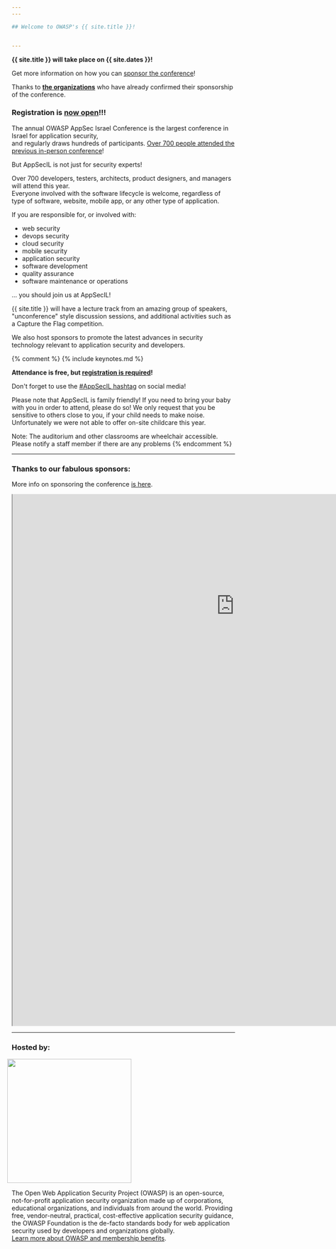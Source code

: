 ```yaml
---
---

## Welcome to OWASP's {{ site.title }}! 


---
```


<!-- rebuild -->

**{{ site.title }} will take place on {{ site.dates }}!**

Get more information on how you can [sponsor the conference](https://appsecil.org/assets/AppSecIL2023Sponsorships.pdf)!

Thanks to **[the organizations](#sponsors)** who have already confirmed their sponsorship of the conference.

### **Registration is [now open](/Register)!!!**

<!--The agendas and **links for webinars** for the [training day](Training) and the [main track talks](Agenda) have now been published!-->

The annual OWASP AppSec Israel Conference is the largest conference in Israel for application security,  
and regularly draws hundreds of participants. [Over 700 people attended the previous in-person conference](https://2018.appsecil.org)! 

But AppSecIL is not just for security experts!

Over 700 developers, testers, architects, product designers, and managers will attend this year.  
Everyone involved with the software lifecycle is welcome, regardless of type of software, website, mobile app, or any other type of application.

If you are responsible for, or involved with:
  - web security
  - devops security
  - cloud security
  - mobile security
  - application security
  - software development
  - quality assurance
  - software maintenance or operations  

  ... you should join us at AppSecIL!

{{ site.title }} will have a lecture track from an amazing group of speakers, "unconference" style discussion sessions, and additional activities such as a Capture the Flag competition.   

We also host sponsors to promote the latest advances in security technology relevant to application security and developers.   



{% comment %}
{% include keynotes.md %}

**Attendance is free, but [registration is required](Register)!**


Don't forget to use the [#AppSecIL hashtag](https://twitter.com/hashtag/AppSecIL) on social media!     


Please note that AppSecIL is family friendly! If you need to bring your baby with you in order to attend, please do so! We only request that you be sensitive to others close to you, if your child needs to make noise.    
Unfortunately we were not able to offer on-site childcare this year.   

Note: The auditorium and other classrooms are wheelchair accessible. Please notify a staff member if there are any problems
{% endcomment %}


---

### Thanks to our fabulous sponsors:  

More info on sponsoring the conference [is here](/Sponsors).

<div id="sponsors" style="width:950px; height:1200px; overflow:hidden; overflow-x:hidden; ">
   <iframe src="https://appsecil.org/Sponsors" scrolling="no" style="width:1000px; height:2200px; margin-top:-850px; overflow:hidden;"  allowfullscreen="" loading="lazy" referrerpolicy="no-referrer-when-downgrade"></iframe>
</div>

---
### Hosted by:  

<a href="https://owasp.org">
  <img src="assets/img/owasp_logo.jpg" style="width:20em; margin-left:-0.75em;">
</a>   

The Open Web Application Security Project (OWASP) is an open-source, not-for-profit application security organization made up of corporations, educational organizations, and individuals from around the world. 
Providing free, vendor-neutral, practical, cost-effective application security guidance, the OWASP Foundation is the de-facto standards body for web application security used by developers and organizations globally.   
[Learn more about OWASP and membership benefits](https://owasp.org/membership/).  
